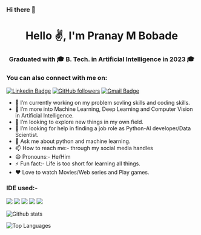 ### Hi there 👋

<!-- <p align="left"> <img src="https://komarev.com/ghpvc/?username=pranaybobde&label=Profile%20Visitors&color=129e00&style=plastic" alt="pranaybobde" /> </p>  -->

<h1 align="center">Hello ✌️, I'm Pranay M Bobade</h1>

<h3 align="center"> Graduated with 🎓 B. Tech. in Artificial Intelligence in 2023 🎓 </h3>

<h3 align="left">You can also connect with me on:</h3>

[![Linkedin Badge](https://img.shields.io/badge/-Pranay%20M%20Bobde-blue?style=social&logo=Linkedin&logoColor=blue&link=https://www.linkedin.com/in/pranaybobde)](https://shorturl.at/BLQSY) <!--[![Instagram Badge](https://img.shields.io/badge/-@bobde_pranay-1ca0f1?style=social&logo=Instagram&logoColor=pink&link=https://www.instagram.com/pranaybobde/)](https://https://www.instagram.com/bobdepranay//)    [![Facebook Badge](https://img.shields.io/badge/-Pranay%20M%20Bobde-skyblue?style=social&logo=Facebook&logoColor=skyblue&link=https://www.facebook.com/pranaybobde)](https://www.facebook.com/pranay.bobde.16) --><!-- [![Twitter Badge](http://img.shields.io/badge/-@Pranay M Bobde-1ca0f1?style=social&logo=twitter&logoColor=blue&link=https://twitter.com/pranaybobde)](https://twitter.com/pranaybobde) -->  [![GitHub followers](https://img.shields.io/github/followers/pranaybobde?label=Github&style=social)](https://github.com/pranaybobde/?tab=follow) [![Gmail Badge](https://img.shields.io/badge/-Pranaybobade1-c14438?style=social&logo=Gmail&logoColor=red&link=mailto:pranaybobade1@gmail.com)](mailto:pranaybobade1@gmail.com) 






- 🔭 I’m currently working on my problem sovling skills and coding skills.
- 🌱 I’m more into Machine Learning, Deep Learning and Computer Vision in Artificial Intelligence.
- 👯 I’m looking to explore new things in my own field.
- 🤔 I’m looking for help in finding a job role as Python-AI developer/Data Scientist.
- 💬 Ask me about python and machine learning.
- 📫 How to reach me:- through my social media handles
- 😄 Pronouns:- He/Him
- ⚡ Fun fact:- Life is too short for learning all things.
- ❤️ Love to watch Movies/Web series and Play games.




<h3 align="left">IDE used:-</h3>

<img src="https://img.shields.io/badge/-Python-3776AB?logo=Python&logoColor=fff">  <img src="https://img.shields.io/badge/-Jupyter%20Notebook-F37626?logo=Jupyter&logoColor=fff"> <img src="https://img.shields.io/badge/-Google%20Colab-F9AB00?logo=Google%20Colab&logoColor=fff">  <img src="https://img.shields.io/badge/-PyCharm-000000?logo=PyCharm&logoColor=fff">  <img src="https://img.shields.io/badge/-Spyder-FF0000?logo=Spyder%20IDE&logoColor=fff">

![Github stats](https://github-readme-stats.vercel.app/api?username=pranaybobde&count_private=true&show_icons=true&theme=radical)

![Top Languages](https://github-readme-stats.vercel.app/api/top-langs/?username=PRANAYBOBDE&show_icons=true&theme=radical)

